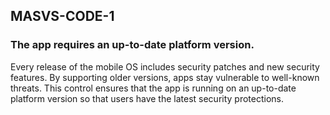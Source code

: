## MASVS-CODE-1

### The app requires an up-to-date platform version.

Every release of the mobile OS includes security patches and new security features. By supporting older versions, apps stay vulnerable to well-known threats. This control ensures that the app is running on an up-to-date platform version so that users have the latest security protections.
